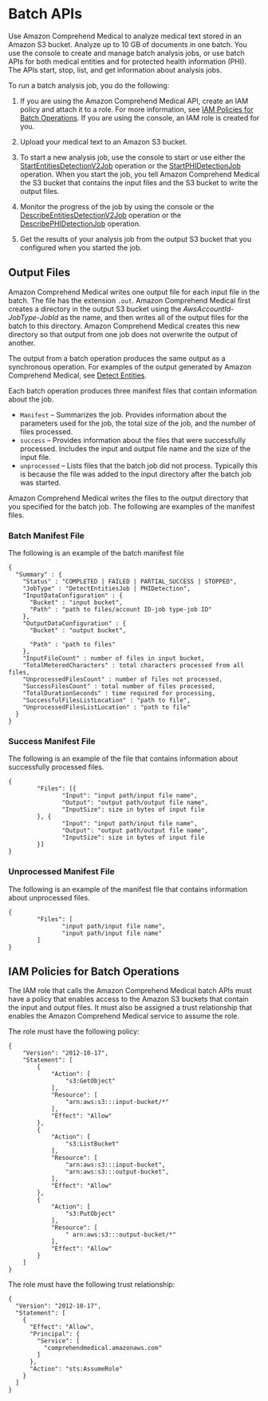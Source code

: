 # Batch APIs<a name="batch-api-med"></a>

Use Amazon Comprehend Medical to analyze medical text stored in an Amazon S3 bucket\. Analyze up to 10 GB of documents in one batch\. You use the console to create and manage batch analysis jobs, or use batch APIs for both medical entities and for protected health information \(PHI\)\. The APIs start, stop, list, and get information about analysis jobs\.

To run a batch analysis job, you do the following:

1. If you are using the Amazon Comprehend Medical API, create an IAM policy and attach it to a role\. For more information, see [IAM Policies for Batch Operations](#batch-iam)\. If you are using the console, an IAM role is created for you\. 

1. Upload your medical text to an Amazon S3 bucket\.

1. To start a new analysis job, use the console to start or use either the [StartEntitiesDetectionV2Job](API_medical_StartEntitiesDetectionV2Job.md) operation or the [StartPHIDetectionJob](API_medical_StartPHIDetectionJob.md) operation\. When you start the job, you tell Amazon Comprehend Medical the S3 bucket that contains the input files and the S3 bucket to write the output files\.

1. Monitor the progress of the job by using the console or the [DescribeEntitiesDetectionV2Job](API_medical_DescribeEntitiesDetectionV2Job.md) operation or the [DescribePHIDetectionJob](API_medical_DescribePHIDetectionJob.md) operation\.

1. Get the results of your analysis job from the output S3 bucket that you configured when you started the job\. 

## Output Files<a name="batch-ouput"></a>

Amazon Comprehend Medical writes one output file for each input file in the batch\. The file has the extension `.out`\. Amazon Comprehend Medical first creates a directory in the output S3 bucket using the *AwsAccountId*\-*JobType*\-*JobId* as the name, and then writes all of the output files for the batch to this directory\. Amazon Comprehend Medical creates this new directory so that output from one job does not overwrite the output of another\.

The output from a batch operation produces the same output as a synchronous operation\. For examples of the output generated by Amazon Comprehend Medical, see [Detect Entities](extracted-med-info.md)\.

Each batch operation produces three manifest files that contain information about the job\. 
+ `Manifest` – Summarizes the job\. Provides information about the parameters used for the job, the total size of the job, and the number of files processed\.
+ `success` – Provides information about the files that were successfully processed\. Includes the input and output file name and the size of the input file\.
+ `unprocessed` – Lists files that the batch job did not process\. Typically this is because the file was added to the input directory after the batch job was started\.

Amazon Comprehend Medical writes the files to the output directory that you specified for the batch job\. The following are examples of the manifest files\.

### Batch Manifest File<a name="batch-manifest"></a>

The following is an example of the batch manifest file

```
{
  "Summary" : {
    "Status" : "COMPLETED | FAILED | PARTIAL_SUCCESS | STOPPED",
    "JobType" : "DetectEntitiesJob | PHIDetection",
    "InputDataConfiguration" : {
      "Bucket" : "input bucket",
      "Path" : "path to files/account ID-job type-job ID"
    },
    "OutputDataConfiguration" : {
      "Bucket" : "output bucket",
          
      "Path" : "path to files"
    },
    "InputFileCount" : number of files in input bucket,
    "TotalMeteredCharacters" : total characters processed from all files,
    "UnprocessedFilesCount" : number of files not processed,
    "SuccessFilesCount" : total number of files processed,
    "TotalDurationSeconds" : time required for processing,
    "SuccessfulFilesListLocation" : "path to file",
    "UnprocessedFilesListLocation" : "path to file"
  }
}
```

### Success Manifest File<a name="batch-success"></a>

The following is an example of the file that contains information about successfully processed files\.

```
{
        "Files": [{
               "Input": "input path/input file name",
               "Output": "output path/output file name",
               "InputSize": size in bytes of input file
        }, {
               "Input": "input path/input file name",
               "Output": "output path/output file name",
               "InputSize": size in bytes of input file
        }]
}
```

### Unprocessed Manifest File<a name="batch-unprocessed"></a>

The following is an example of the manifest file that contains information about unprocessed files\.

```
{
        "Files": [
               "input path/input file name",
               "input path/input file name"
        ]
}
```

## IAM Policies for Batch Operations<a name="batch-iam"></a>

The IAM role that calls the Amazon Comprehend Medical batch APIs must have a policy that enables access to the Amazon S3 buckets that contain the input and output files\. It must also be assigned a trust relationship that enables the Amazon Comprehend Medical service to assume the role\. 

The role must have the following policy:

```
{
    "Version": "2012-10-17",
    "Statement": [
        {
            "Action": [
                "s3:GetObject"
            ],
            "Resource": [
                "arn:aws:s3:::input-bucket/*"
            ],
            "Effect": "Allow"
        },
        {
            "Action": [
                "s3:ListBucket"
            ],
            "Resource": [
                "arn:aws:s3:::input-bucket",
                "arn:aws:s3:::output-bucket",
            ],
            "Effect": "Allow"
        },
        {
            "Action": [
                "s3:PutObject"
            ],
            "Resource": [
                " arn:aws:s3:::output-bucket/*"
            ],
            "Effect": "Allow"
        }
    ]
}
```

The role must have the following trust relationship:

```
{
  "Version": "2012-10-17",
  "Statement": [
    {
      "Effect": "Allow",
      "Principal": {
        "Service": [
          "comprehendmedical.amazonaws.com"
        ]
      },
      "Action": "sts:AssumeRole"
    }
  ]
}
```